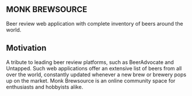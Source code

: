 ## MONK BREWSOURCE
Beer review web application with complete inventory of beers around the world.

## Motivation
A tribute to leading beer review platforms, such as BeerAdvocate and Untapped. Such web applications offer an extensive list 
of beers from all over the world, constantly updated whenever a new brew or brewery pops up on the market. Monk Brewsource is
an online community space for enthusiasts and hobbyists alike.
